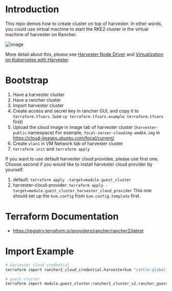 # Introduction

This repo demos how to create cluster on top of harvester. In other words, you could use virtual machine to start the RKE2 cluster in the virtual machine of harvester on Rancher. 

![image](https://github.com/Yu-Jack/guest-cluster-in-harvester-example/assets/6960289/81e6d5d3-b04e-46a4-9ca2-3525d7daedfc)

More detail about this, please see [Harvester Node Driver](https://docs.harvesterhci.io/v1.2/rancher/node/node-driver/) and [Virtualization on Kubernetes with Harvester](https://ranchermanager.docs.rancher.com/integrations-in-rancher/harvester).

# Bootstrap

1. Have a harvester cluster
2. Have a rancher cluster
3. Import harvester cluster
4. Create access and secret key in rancher GUI, and copy it to `terraform.tfvars`. (use `cp terraform.tfvars.example terraform.tfvars` first)
5. Upload the cloud image in image tab of harvester cluster (`harvester-public` namespace)
    For example, `focal-server-cloudimg-amd64.img` in https://cloud-images.ubuntu.com/focal/current/
6. Create `vlan1` in VM Network tab of harvester cluster
7. `terraform init` and `terraform apply`

If you want to use default harvester cloud providee, please use first one. Choose second if you would like to install harvester cloud provider by yourself.

1. default: `terraform apply -target=module.guest_cluster`
2. harvester-cloud-provider: `terraform apply -target=module.guest_cluster_harvester_cloud_provider`
    This one should set up the `kvm.config` from `kvm.config.template` first.

# Terraform Documentation

- https://registry.terraform.io/providers/rancher/rancher2/latest

# Import Example

```sh
# harvester cloud credential
terraform import rancher2_cloud_credential.harvesterkvm "cattle-global-data:cc-xxxxx.harvester"

# guest cluster
terraform import module.guest_cluster.rancher2_cluster_v2.rancher_guest_cluster fleet-default/local-test
```
